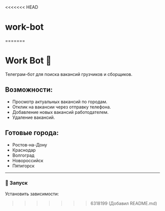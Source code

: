 <<<<<<< HEAD
# work-bot
=======
# Work Bot 🤖

Телеграм-бот для поиска вакансий грузчиков и сборщиков.

## Возможности:
- Просмотр актуальных вакансий по городам.
- Отклик на вакансии через отправку телефона.
- Добавление новых вакансий работодателем.
- Удаление вакансий.

## Готовые города:
- Ростов-на-Дону
- Краснодар
- Волгоград
- Новороссийск
- Пятигорск

---

### 🚀 Запуск
Установить зависимости:

>>>>>>> 6318199 (Добавил README.md)
